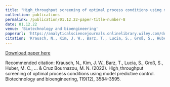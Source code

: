 ```yaml
---
title: "High_throughput screening of optimal process conditions using model predictive control"
collection: publications
permalink: /publication/01.12.22-paper-title-number-8
date: 01.12.22
venue: 'Biotechnology and bioengineering'
paperurl: 'https://analyticalsciencejournals.onlinelibrary.wiley.com/doi/abs/10.1002/bit.28236'
citation: 'Krausch, N., Kim, J. W., Barz, T., Lucia, S., Groß, S., Huber, M. C., ... & Cruz Bournazou, M. N. (2022). High_throughput screening of optimal process conditions using model predictive control. Biotechnology and bioengineering, 119(12), 3584-3595.'
---
```

[Download paper here](https://analyticalsciencejournals.onlinelibrary.wiley.com/doi/abs/10.1002/bit.28236)

Recommended citation: Krausch, N., Kim, J. W., Barz, T., Lucia, S., Groß, S., Huber, M. C., ... & Cruz Bournazou, M. N. (2022). High_throughput screening of optimal process conditions using model predictive control. Biotechnology and bioengineering, 119(12), 3584-3595.